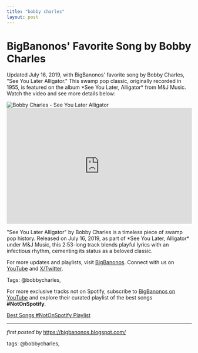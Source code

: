 ```yaml
---
title: "bobby charles"
layout: post
---
```

<!-- Post Title -->
<h1 >BigBanonos' Favorite Song by Bobby Charles</h1> <!-- Introductory Text -->
<p >Updated July 16, 2019, with BigBanonos' favorite song by Bobby Charles, "See You Later Alligator." This swamp pop classic, originally recorded in 1955, is featured on the album *See You Later, Alligator* from M&J Music. Watch the video and see more details below:</p> <!-- Featured Image -->
<div > <img src="https://www.jazzmessengers.com/52422-large_default/seeyoulater-alligator-1955-61recordings.jpg" alt="Bobby Charles - See You Later Alligator" />
</div> <!-- YouTube Video Embed -->
<div > <iframe width="100%" height="315" src="https://www.youtube.com/embed/b0VQ0OyX_Fk" title="1st RECORDING OF: See You Later Alligator - Bobby Charles (1955)" frameborder="0" allow="accelerometer; autoplay; clipboard-write; encrypted-media; gyroscope; picture-in-picture; web-share" referrerpolicy="strict-origin-when-cross-origin" allowfullscreen></iframe>
</div> <!-- Song Information -->
<div > <p>"See You Later Alligator" by Bobby Charles is a timeless piece of swamp pop history. Released on July 16, 2019, as part of *See You Later, Alligator* under M&J Music, this 2:53-long track blends playful lyrics with an infectious rhythm, cementing its status as a beloved classic.</p>
</div> <!-- Footer Links -->
<div > <p>For more updates and playlists, visit <a href="https://bigbanonos.blogspot.com/" target="_blank">BigBanonos</a>. Connect with us on <a href="https://www.youtube.com/@BigBanonos" target="_blank">YouTube</a> and <a href="https://x.com/bigbanonos" target="_blank">X/Twitter</a>.</p>
</div> <!-- Tags -->
<p >Tags: @bobbycharles,</p>


<!--Subscribe and Playlist Links-->
<div>
    <p>For more exclusive tracks not on Spotify, subscribe to <a href="https://www.youtube.com/@BigBanonos" target="_blank">BigBanonos on YouTube</a> and explore their curated playlist of the best songs <strong>#NotOnSpotify</strong>.</p>
    <p><a href="https://www.youtube.com/playlist?list=PLtuNtuTatqI0kFahUCbtbfenC_ET5O_tr" target="_blank">Best Songs #NotOnSpotify Playlist<br /></a></p></div>

<hr />

<p><em>first posted by</em> <a href="https://bigbanonos.blogspot.com/" rel="noopener" target="_new">https://bigbanonos.blogspot.com/</a></p>

<p>tags: @bobbycharles,</p>
